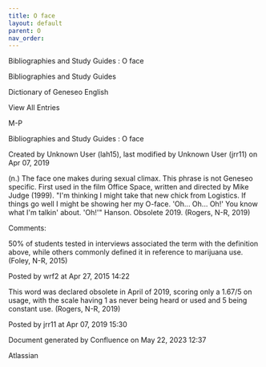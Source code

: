 ```yaml
---
title: O face
layout: default
parent: O
nav_order:
---
```


Bibliographies and Study Guides : O face

Bibliographies and Study Guides

Dictionary of Geneseo English

View All Entries

M-P

Bibliographies and Study Guides : O face

Created by  Unknown User (lah15), last modified by  Unknown User (jrr11) on Apr 07, 2019

(n.) The face one makes during sexual climax. This phrase is not Geneseo specific. First used in the film Office Space, written and directed by Mike Judge (1999). &quot;I'm thinking I might take that new chick from Logistics. If things go well I might be showing her my O-face. 'Oh... Oh... Oh!' You know what I'm talkin' about. 'Oh!'&quot; Hanson. Obsolete 2019. (Rogers, N-R, 2019)

Comments:

50% of students tested in interviews associated the term with the definition above, while others commonly defined it in reference to marijuana use.(Foley, N-R, 2015)

Posted by wrf2 at Apr 27, 2015 14:22

This word was declared obsolete in April of 2019, scoring only a 1.67/5 on usage, with the scale having 1 as never being heard or used and 5 being constant use. (Rogers, N-R, 2019)

Posted by jrr11 at Apr 07, 2019 15:30

Document generated by Confluence on May 22, 2023 12:37

Atlassian
